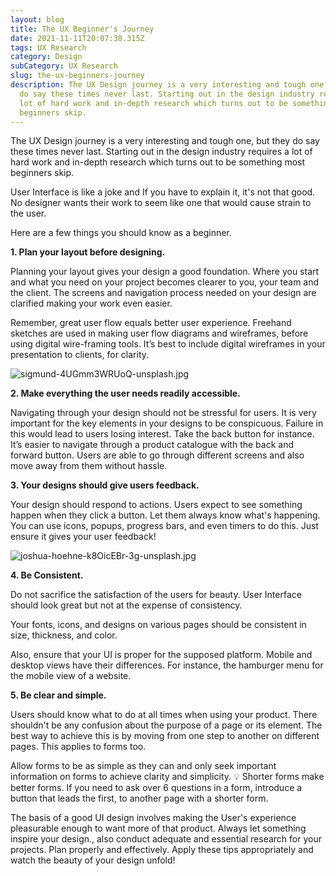 ```yaml
---
layout: blog
title: The UX Beginner's Journey
date: 2021-11-11T20:07:38.315Z
tags: UX Research
category: Design
subCategory: UX Research
slug: the-ux-beginners-journey
description: The UX Design journey is a very interesting and tough one, but they
  do say these times never last. Starting out in the design industry requires a
  lot of hard work and in-depth research which turns out to be something most
  beginners skip.
---
```

The UX Design journey is a very interesting and tough one, but they do say these times never last. Starting out in the design industry requires a lot of hard work and in-depth research which turns out to be something most beginners skip.

User Interface is like a joke and If you have to explain it, it's not that good. No designer wants their work to seem like one that would cause strain to the user.

Here are a few things you should know as a beginner.

**1. Plan your layout before designing.**

Planning your layout gives your design a good foundation. Where you start and what you need on your project becomes clearer to you, your team and the client. The screens and navigation process needed on your design are clarified making your work even easier.

Remember, great user flow equals better user experience. Freehand sketches are used in making user flow diagrams and wireframes, before using digital wire-framing tools. It’s best to include digital wireframes in your presentation to clients, for clarity.

![sigmund-4UGmm3WRUoQ-unsplash.jpg](https://cdn.hashnode.com/res/hashnode/image/upload/v1605126636344/-KlVFw-hw.jpeg?auto=compress,format&format=webp)

**2. Make everything the user needs readily accessible.**

Navigating through your design should not be stressful for users. It is very important for the key elements in your designs to be conspicuous. Failure in this would lead to users losing interest. Take the back button for instance. It’s easier to navigate through a product catalogue with the back and forward button. Users are able to go through different screens and also move away from them without hassle.

**3. Your designs should give users feedback.**

Your design should respond to actions. Users expect to see something happen when they click a button. Let them always know what's happening. You can use icons, popups, progress bars, and even timers to do this. Just ensure it gives your user feedback!

![joshua-hoehne-k8OicEBr-3g-unsplash.jpg](https://cdn.hashnode.com/res/hashnode/image/upload/v1605126668867/XiLeff2A1.jpeg?auto=compress,format&format=webp)

**4. Be Consistent.**

Do not sacrifice the satisfaction of the users for beauty. User Interface should look great but not at the expense of consistency.

Your fonts, icons, and designs on various pages should be consistent in size, thickness, and color.

Also, ensure that your UI is proper for the supposed platform. Mobile and desktop views have their differences. For instance, the hamburger menu for the mobile view of a website.

**5. Be clear and simple.**

Users should know what to do at all times when using your product. There shouldn't be any confusion about the purpose of a page or its element. The best way to achieve this is by moving from one step to another on different pages. This applies to forms too.

Allow forms to be as simple as they can and only seek important information on forms to achieve clarity and simplicity. 💡 Shorter forms make better forms. If you need to ask over 6 questions in a form, introduce a button that leads the first, to another page with a shorter form.

The basis of a good UI design involves making the User's experience pleasurable enough to want more of that product. Always let something inspire your design., also conduct adequate and essential research for your projects. Plan properly and effectively. Apply these tips appropriately and watch the beauty of your design unfold!